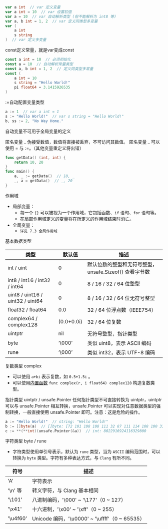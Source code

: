 ```go
var a int  // var 定义变量
var a int = 10  // var 设置初值
var a = 10  // var 自动解析类型 (但不能解析为 int8 等)
var a, b int = 1, 2  // var 定义同类型多变量
var (
	a int
    s string
)  // var 定义多变量
```

const定义常量，就是var变成const
```go
const a int = 10  // 必须初始化
const a = 10  // 自动解析常量类型
const a, b int = 1, 2  // 定义同类型多常量
const (
	a int = 10
    s string = "Hello World!"
    pi float64 = 3.1415926535
)
```

:=自动配置变量类型
```go
a := 1  // var a int = 1
s := "Hello World!"  // var s string = "Hello World!"
b, ss := 2, "No Way Home."
```
自动变量不可用于全局变量的定义

匿名变量 _ 伪接受数值，数值将直接被丢弃，不可访问其数值。
匿名变量 _ 可以使用 = 与 :=。（其他变量重定义将出错）
```go
func getData() (int, int) {
	return 10, 20
}
func main() {
    a, _ := getData()  // 10, _
    _, a = getData()  // _, 20
}
```

作用域
- 局部变量：
    - 每一个 `{}` 可以被视为一个作用域，它包括函数、`if` 语句、`for` 语句等。
    - 在局部作用域定义的变量将在所定义的作用域结束时消亡。
- 全局变量：
    - `详见 7.3 全局作用域`

基本数据类型

| 类型           | 默认值            | 描述                                                         |
| -------------- | ----------------- | ------------------------------------------------------------ |
| int / uint     | 0                | 默认位数的整型和无符号整型，unsafe.Sizeof() 查看字节数       |
| int8 / int16 / int32 / int64 | 0       | 8 / 16 / 32 / 64 位整型                                     |
| uint8 / uint16 / uint32 / uint64 | 0 | 8 / 16 / 32 / 64 位无符号整型                               |
| float32 / float64 | 0.0          | 32 / 64 位浮点数（IEEE754）                                 |
| complex64 / complex128 | (0.0+0.0i) | 32 / 64 位复数                                               |
| uintptr        | nil              | 无符号整型，指针类型                                         |
| byte           | ‘\000’           | 类似 uint8，表示 ASCII 编码                                  |
| rune           | ‘\000’           | 类似 int32，表示 UTF-8 编码                                  |

复数类型 complex
- 可以使用 `a+bi` 表示复数，如 `0.5+1.5i` 。
- 可以使用[内置函数](https://so.csdn.net/so/search?q=%E5%86%85%E7%BD%AE%E5%87%BD%E6%95%B0&spm=1001.2101.3001.7020) `func complex(r, i float64) complex128` 构造复数类型。

指针类型 uintptr / unsafe.Pointer
任何指针类型不可直接转换为 uintptr，uintptr 可以与 unsafe.Pointer 相互转换，unsafe.Pointer 可以实现对任意数据类型的强制转换，一般直接使用 unsafe.Pointer 即可。注意：这是危险的操作。
```go
a := "Hello World!"  // string: "Hello World!"
b := []byte(a)  // []byte: [72 101 108 108 111 32 87 111 114 108 100 33]
c := **(**int)(unsafe.Pointer(&a))  // int: 8022916924116329800
```

字符类型 byte / rune
- 字符类型使用单引号表示，默认为 `rune` 类型，当为 `ASCII` 编码范围时，可以转换为 `byte` 类型。字符有多种表达方式，与 `Clang` 有所不同。

| 符号       | 描述                                        |
| -------- | ----------------------------------------- |
| 'A'      | 字符表示                                      |
| '\n' 等   | 转义字符，与 Clang 基本相同                         |
| '\101'   | 八进制编码，'\000' ~ '\177'（0 ~ 127）            |
| '\x41'   | 十六进制，'\x00' ~ '\xff'（0 ~ 255）             |
| '\u4f60' | Unicode 编码，'\u0000' ~ '\uffff'（0 ~ 65535） |
